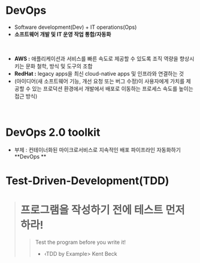 # DevOps
- Software development(Dev) + IT operations(Ops)
- **소프트웨어 개발 및 IT 운영 작업 통합/자동화**
</br>

- **AWS :** 애플리케이션과 서비스를 빠른 속도로 제공할 수 있도록 조직 역량을 향상시키는 문화 철학, 방식 및 도구의 조합
- **RedHat :** legacy apps을 최신 cloud-native apps 및 인프라와 연결하는 것
- (아이디어(새 소프트웨어 기능, 개선 요청 또는 버그 수정)이 사용자에게 가치를 제공할 수 있는 프로덕션 환경에서 개발에서 배포로 이동하는 프로세스 속도를 높이는 접근 방식)
</br>

# DevOps 2.0 toolkit
- 부제 : 컨테이너화된 마이크로서비스로 지속적인 배포 파이프라인 자동화하기
**DevOps **



# Test-Driven-Development(TDD)
> # 프로그램을 작성하기 전에 테스트 먼저 하라!
> > Test the program before you write it!
> > - ‹TDD by Example> Kent Beck
</br>
